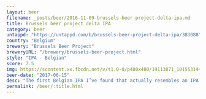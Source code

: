 ```yaml
---
layout: beer
filename: _posts/beer/2016-11-09-brussels-beer-project-delta-ipa.md
title: Brussels beer project delta IPA
category: beer
untappd: "https://untappd.com/b/brussels-beer-project-delta-ipa/383088"
country: "Belgium"
brewery: "Brussels Beer Project"
breweryURL: "/brewery/brussels-beer-project.html"
style: "IPA - Belgian"
score: 7.5
img: https://scontent.xx.fbcdn.net/v/t1.0-0/p480x480/19113871_10155314452878745_4136603759035168107_n.jpg?oh=c4a6b1a119246e73e53f45e44a7b14bc&oe=5A7B8564
beer-date: "2017-06-15"
desc: "The first Belgian IPA I’ve found that actually resembles an IPA. Not too bitter and moderately hoppy"
permalink: /beer/:title.html
---
```

